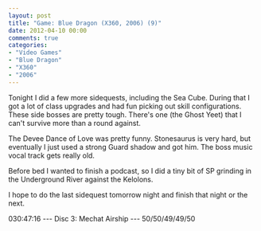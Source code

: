 ```yaml
---
layout: post
title: "Game: Blue Dragon (X360, 2006) (9)"
date: 2012-04-10 00:00
comments: true
categories:
- "Video Games"
- "Blue Dragon"
- "X360"
- "2006"
---
```


Tonight I did a few more sidequests, including the Sea
Cube. During that I got a lot of class upgrades and had fun
picking out skill configurations. These side bosses are pretty
tough. There's one (the Ghost Yeet) that I can't survive more than
a round against.

The Devee Dance of Love was pretty funny. Stonesaurus is very
hard, but eventually I just used a strong Guard shadow and got
him. The boss music vocal track gets really old.

Before bed I wanted to finish a podcast, so I did a tiny bit of SP
grinding in the Underground River against the Kelolons.

I hope to do the last sidequest tomorrow night and finish that
night or the next.

030:47:16 --- Disc 3: Mechat Airship --- 50/50/49/49/50
